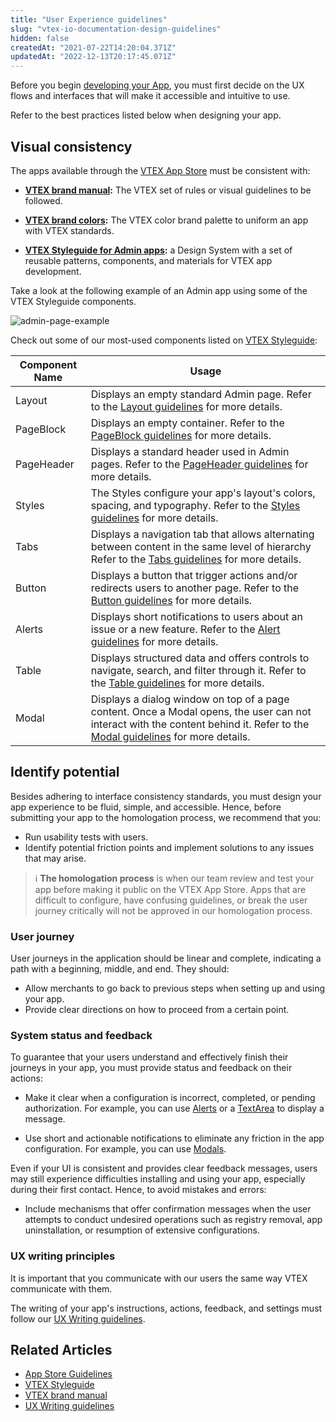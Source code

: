 ```yaml
---
title: "User Experience guidelines"
slug: "vtex-io-documentation-design-guidelines"
hidden: false
createdAt: "2021-07-22T14:20:04.371Z"
updatedAt: "2022-12-13T20:17:45.071Z"
---
```


Before you begin [developing your App](https://developers.vtex.com/docs/guides/vtex-io-documentation-developing-an-app), you must first decide on the UX flows and interfaces that will make it accessible and intuitive to use.

Refer to the best practices listed below when designing your app.

## Visual consistency

The apps available through the [VTEX App Store](https://apps.vtex.com) must be consistent with:

- **[VTEX brand manual](https://brand.vtex.com/?_ga=2.86158557.436370270.1649074565-1001456323.1619912759):** The VTEX set of rules or visual guidelines to be followed.

- **[VTEX brand colors](https://brand.vtex.com/identity/color):** The VTEX color brand palette to uniform an app with VTEX standards.

- **[VTEX Styleguide for Admin apps](https://styleguide.vtex.com/#/Introduction):** a Design System with a set of reusable patterns, components, and materials for VTEX app development.

Take a look at the following example of an Admin app using some of the VTEX Styleguide components.

![admin-page-example](https://cdn.jsdelivr.net/gh/vtexdocs/dev-portal-content@main/images/vtex-io-documentation-design-guidelines-0.png)

Check out some of our most-used components listed on [VTEX Styleguide](https://styleguide.vtex.com/#/Introduction):

| Component Name | Usage                                                                                                                                                                                                                                   |
| -------------- | --------------------------------------------------------------------------------------------------------------------------------------------------------------------------------------------------------------------------------------- |
| Layout         | Displays an empty standard Admin page. Refer to the [Layout guidelines](https://styleguide.vtex.com/#/Components/Admin%20structure/Layout) for more details.                                                                            |
| PageBlock      | Displays an empty container. Refer to the [PageBlock guidelines](https://styleguide.vtex.com/#/Components/Admin%20structure/PageBlock) for more details.                                                                                |
| PageHeader     | Displays a standard header used in Admin pages. Refer to the [PageHeader guidelines](https://styleguide.vtex.com/#/Components/Admin%20structure/PageHeader) for more details.                                                           |
| Styles         | The Styles configure your app's layout's colors, spacing, and typography. Refer to the [Styles guidelines](https://styleguide.vtex.com/#/Styles) for more details.                                                                      |
| Tabs           | Displays a navigation tab that allows alternating between content in the same level of hierarchy Refer to the [Tabs guidelines](https://styleguide.vtex.com/#/Components/Navigation/Tabs) for more details.                             |
| Button         | Displays a button that trigger actions and/or redirects users to another page. Refer to the [Button guidelines](https://styleguide.vtex.com/#/Components/Forms/Button) for more details.                                                |
| Alerts         | Displays short notifications to users about an issue or a new feature. Refer to the [Alert guidelines](https://styleguide.vtex.com/#/Components/Notification/Alert) for more details.                                                   |
| Table          | Displays structured data and offers controls to navigate, search, and filter through it. Refer to the [Table guidelines](https://styleguide.vtex.com/#/Components/Display/Table) for more details.                                      |
| Modal          | Displays a dialog window on top of a page content. Once a Modal opens, the user can not interact with the content behind it. Refer to the [Modal guidelines](https://styleguide.vtex.com/#/Components/Overlays/Modal) for more details. |

## Identify potential

Besides adhering to interface consistency standards, you must design your app experience to be fluid, simple, and accessible. Hence, before submitting your app to the homologation process, we recommend that you:

- Run usability tests with users.
- Identify potential friction points and implement solutions to any issues that may arise.

> ℹ️ **The homologation process** is when our team review and test your app before making it public on the VTEX App Store. Apps that are difficult to configure, have confusing guidelines, or break the user journey critically will not be approved in our homologation process.

### User journey

User journeys in the application should be linear and complete, indicating a path with a beginning, middle, and end. They should:

- Allow merchants to go back to previous steps when setting up and using your app.
- Provide clear directions on how to proceed from a certain point.

### System status and feedback

To guarantee that your users understand and effectively finish their journeys in your app, you must provide status and feedback on their actions:

- Make it clear when a configuration is incorrect, completed, or pending authorization. For example, you can use [Alerts](https://styleguide.vtex.com/#/Components/Notification/Alert) or a [TextArea](https://styleguide.vtex.com/#/Components/Forms/Textarea) to display a message.

- Use short and actionable notifications to eliminate any friction in the app configuration. For example, you can use [Modals](https://styleguide.vtex.com/#/Components/Overlays/Modal).

Even if your UI is consistent and provides clear feedback messages, users may still experience difficulties installing and using your app, especially during their first contact. Hence, to avoid mistakes and errors:

- Include mechanisms that offer confirmation messages when the user attempts to conduct undesired operations such as registry removal, app uninstallation, or resumption of extensive configurations.

### UX writing principles

It is important that you communicate with our users the same way VTEX communicate with them.

The writing of your app's instructions, actions, feedback, and settings must follow our [UX Writing guidelines](https://uxwriting.vtex.com/).

## Related Articles

- [App Store Guidelines](https://developers.vtex.com/docs/guides/vtex-io-documentation-homologation-requirements-for-vtex-app-store)
- [VTEX Styleguide](https://styleguide.vtex.com/#/Introduction)
- [VTEX brand manual](https://brand.vtex.com/?_ga=2.86158557.436370270.1649074565-1001456323.1619912759)
- [UX Writing guidelines](https://uxwriting.vtex.com/)
